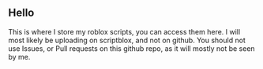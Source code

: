 ## Hello
This is where I store my roblox scripts, you can access them here.
I will most likely be uploading on scriptblox, and not on github.
You should not use Issues, or Pull requests on this github repo, as it will mostly not be seen by me.
